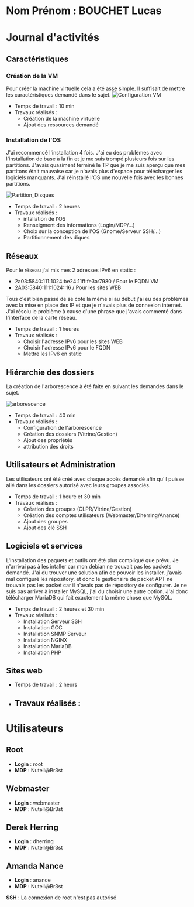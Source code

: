 # Nom Prénom : BOUCHET Lucas

# Journal d'activités


## Caractéristiques

### Création de la VM

Pour créer la machine virtuelle cela a été asse simple. Il suffisait de mettre les caractéristiques demandé dans le sujet.
![Configuration_VM](https://github.com/CFAI2024-CPLR/projet_web/assets/92736112/efb100d0-09c1-4c9f-9a64-2f89793b7262)
* Temps de travail : 10 min
* Travaux réalisés :
    - Création de la machine virtuelle
    - Ajout des ressources demandé

### Installation de l'OS

J'ai recommencé l'installation 4 fois. J'ai eu des problèmes avec l'installation de base à la fin et je me suis trompé plusieurs fois sur les partitions.
J'avais quasiment terminé le TP que je me suis aperçu que mes partitons était mauvaise car je n'avais plus d'espace pour télécharger les logiciels manquants.
J'ai réinstallé l'OS une nouvelle fois avec les bonnes partitions.

![Partition_Disques](https://github.com/CFAI2024-CPLR/projet_web/assets/92736112/92cd31fb-775a-4b53-8a9f-172bdd405157)

* Temps de travail : 2 heures
* Travaux réalisés :
    - intallation de l'OS
    - Renseigment des informations (Login/MDP/...)
    - Choix sur la conception de l'OS (Gnome/Serveur SSH/...)
    - Partitionnement des diques

## Réseaux

Pour le réseau j'ai mis mes 2 adresses IPv6 en static :
* 2a03:5840:111:1024:be24:11ff:fe3a:7980 / Pour le FQDN VM
* 2A03:5840:111:1024::16 / Pour les sites WEB

Tous c'est bien passé de se coté la même si au début j'ai eu des problèmes avec la mise en place des IP et que je n'avais plus de connexion internet.
J'ai résolu le problème à cause d'une phrase que j'avais commenté dans l'interface de la carte réseau.

* Temps de travail : 1 heures
* Travaux réalisés :
    - Choisir l'adresse IPv6 pour les sites WEB
    - Choisir l'adresse IPv6 pour le FQDN
    - Mettre les IPv6 en static

## Hiérarchie des dossiers

La création de l'arborescence à été faite en suivant les demandes dans le sujet.

![arborescence](https://github.com/CFAI2024-CPLR/projet_web/assets/92736112/7809cf9d-1ae8-41be-9598-a6aae2b5e464)

* Temps de travail : 40 min
* Travaux réalisés :
  - Configuration de l'arborescence
  - Création des dossiers (Vitrine/Gestion)
  - Ajout des propriétés
  - attribution des droits

## Utilisateurs et Administration

Les utilisateurs ont été créé avec chaque accès demandé afin qu'il puisse allé dans les dossiers autorisé avec leurs groupes associés.

* Temps de travail : 1 heure et 30 min
* Travaux réalisés :
    - Création des groupes (CLPR/Vitrine/Gestion)
    - Création des comptes utilisateurs (Webmaster/Dherring/Anance)
    - Ajout des groupes
    - Ajout des clé SSH

## Logiciels et services

L'installation des paquets et outils ont été plus compliqué que prévu. Je n'arrivai pas à les intaller car mon debian ne trouvait pas les packets demandé. J'ai du trouver une solution afin de pouvoir les installer. j'avais mal configuré les répository, et donc le gestionaire de packet APT ne trouvais pas les packet car il n'avais pas de répository de configurer.
Je ne suis pas arriver à installer MySQL, j'ai du choisir une autre option. J'ai donc télécharger MariaDB qui fait exactement la même chose que MySQL.

* Temps de travail : 2 heures et 30 min
* Travaux réalisés :
    - Installation Serveur SSH
    - Installation GCC
    - Installation SNMP Serveur
    - Installation NGINX
    - Installation MariaDB
    - Installation PHP

## Sites web



* Temps de travail : 2 heurs
* Travaux réalisés :
    - 
# Utilisateurs

## Root

- **Login** : root
- **MDP** : Nutell@Br3st

## Webmaster

- **Login** : webmaster
- **MDP** : Nutell@Br3st

## Derek Herring

- **Login** : dherring
- **MDP** : Nutell@Br3st

## Amanda Nance

- **Login** : anance
- **MDP** : Nutell@Br3st

**SSH** : La connexion de root n'est pas autorisé

